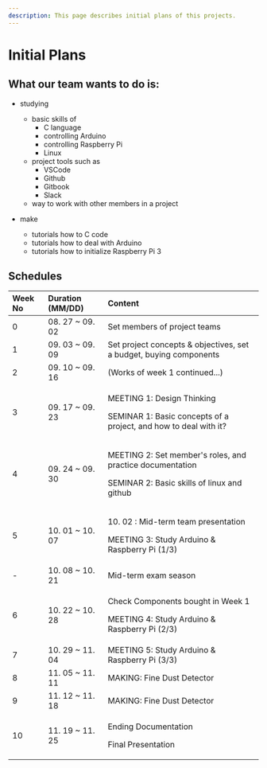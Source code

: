 ```yaml
---
description: This page describes initial plans of this projects.
---
```


# Initial Plans

## What our team wants to do is:

* studying

  * basic skills of
    * C language
    * controlling Arduino
    * controlling Raspberry Pi
    * Linux
  * project tools such as 
    * VSCode
    * Github
    * Gitbook
    * Slack
  * way to work with other members in a project

* make
  * tutorials how to C code
  * tutorials how to deal with Arduino
  * tutorials how to initialize Raspberry Pi 3

## Schedules

<table>
  <thead>
    <tr>
      <th style="text-align:left">Week No</th>
      <th style="text-align:left">Duration (MM/DD)</th>
      <th style="text-align:left">Content</th>
    </tr>
  </thead>
  <tbody>
    <tr>
      <td style="text-align:left">0</td>
      <td style="text-align:left">08. 27 ~ 09. 02</td>
      <td style="text-align:left">Set members of project teams</td>
    </tr>
    <tr>
      <td style="text-align:left">1</td>
      <td style="text-align:left">09. 03 ~ 09. 09</td>
      <td style="text-align:left">Set project concepts & objectives, set a budget, buying components</td>
    </tr>
    <tr>
      <td style="text-align:left">2</td>
      <td style="text-align:left">09. 10 ~ 09. 16</td>
      <td style="text-align:left">(Works of week 1 continued...)</td>
    </tr>
    <tr>
      <td style="text-align:left">3</td>
      <td style="text-align:left">09. 17 ~ 09. 23</td>
      <td style="text-align:left">
        <p>MEETING 1: Design Thinking</p>
        <p>SEMINAR 1: Basic concepts of a project, and how to deal with it?</p>
      </td>
    </tr>
    <tr>
      <td style="text-align:left">4</td>
      <td style="text-align:left">09. 24 ~ 09. 30</td>
      <td style="text-align:left">
        <p>MEETING 2: Set member's roles, and practice documentation</p>
        <p>SEMINAR 2: Basic skills of linux and github</p>
      </td>
    </tr>
    <tr>
      <td style="text-align:left">5</td>
      <td style="text-align:left">10. 01 ~ 10. 07</td>
      <td style="text-align:left">
        <p>10. 02 : Mid-term team presentation</p>
        <p>MEETING 3: Study Arduino & Raspberry Pi (1/3)</p>
      </td>
    </tr>
    <tr>
      <td style="text-align:left">-</td>
      <td style="text-align:left">10. 08 ~ 10. 21</td>
      <td style="text-align:left">Mid-term exam season</td>
    </tr>
    <tr>
      <td style="text-align:left">6</td>
      <td style="text-align:left">10. 22 ~ 10. 28</td>
      <td style="text-align:left">
        <p>Check Components bought in Week 1</p>
        <p>MEETING 4: Study Arduino & Raspberry Pi (2/3)</p>
      </td>
    </tr>
    <tr>
      <td style="text-align:left">7</td>
      <td style="text-align:left">10. 29 ~ 11. 04</td>
      <td style="text-align:left">MEETING 5: Study Arduino & Raspberry Pi (3/3)</td>
    </tr>
    <tr>
      <td style="text-align:left">8</td>
      <td style="text-align:left">11. 05 ~ 11. 11</td>
      <td style="text-align:left">MAKING: Fine Dust Detector</td>
    </tr>
    <tr>
      <td style="text-align:left">9</td>
      <td style="text-align:left">11. 12 ~ 11. 18</td>
      <td style="text-align:left">MAKING: Fine Dust Detector</td>
    </tr>
    <tr>
      <td style="text-align:left">10</td>
      <td style="text-align:left">11. 19 ~ 11. 25</td>
      <td style="text-align:left">
        <p>Ending Documentation</p>
        <p>Final Presentation</p>
      </td>
    </tr>
  </tbody>
</table>

